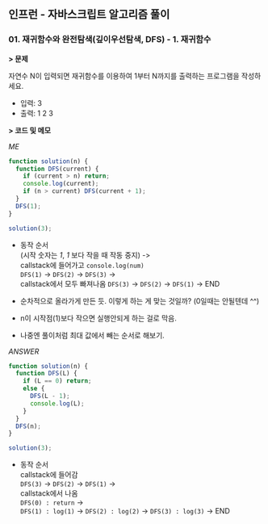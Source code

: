 ## 인프런 - 자바스크립트 알고리즘 풀이

### **01.** 재귀함수와 완전탐색(깊이우선탐색, DFS) - 1. 재귀함수

**> 문제**

자연수 N이 입력되면 재귀함수를 이용하여 1부터 N까지를 출력하는 프로그램을 작성하세요.

- 입력: 3
- 출력: 1 2 3

**> 코드 및 메모**

_ME_

```js
function solution(n) {
  function DFS(current) {
    if (current > n) return;
    console.log(current);
    if (n > current) DFS(current + 1);
  }
  DFS(1);
}

solution(3);
```

- 동작 순서  
  (시작 숫자는 _1_, _1_ 보다 작을 때 작동 중지) ->  
   callstack에 들어가고 `console.log(num)`  
   `DFS(1)` -> `DFS(2)` -> `DFS(3)` ->  
   callstack에서 모두 빠져나옴
   `DFS(3)` -> `DFS(2)` -> `DFS(1)` -> END

- 순차적으로 올라가게 만든 듯. 이렇게 하는 게 맞는 것일까? (0일때는 안될텐데 ^^)
- n이 시작점(1)보다 작으면 실행안되게 하는 걸로 막음.
- 나중엔 풀이처럼 최대 값에서 빼는 순서로 해보기.

_ANSWER_

```js
function solution(n) {
  function DFS(L) {
    if (L == 0) return;
    else {
      DFS(L - 1);
      console.log(L);
    }
  }
  DFS(n);
}

solution(3);
```

- 동작 순서  
  callstack에 들어감  
   `DFS(3)` -> `DFS(2)` -> `DFS(1)` ->  
  callstack에서 나옴  
   `DFS(0) : return` ->  
   `DFS(1) : log(1)` -> `DFS(2) : log(2)` -> `DFS(3) : log(3)` -> END
